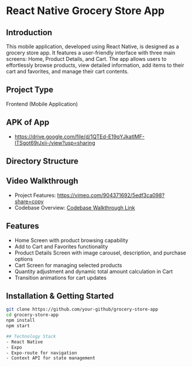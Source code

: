 # React Native Grocery Store App

## Introduction
This mobile application, developed using React Native, is designed as a grocery store app. It features a user-friendly interface with three main screens: Home, Product Details, and Cart. The app allows users to effortlessly browse products, view detailed information, add items to their cart and favorites, and manage their cart contents.

## Project Type
Frontend (Mobile Application)

## APK of App
- https://drive.google.com/file/d/1QTEd-E19qYJkatlMF-lTSgot69rJxii-/view?usp=sharing

## Directory Structure




## Video Walkthrough
- Project Features: https://vimeo.com/904371692/5edf3ca098?share=copy
- Codebase Overview: [Codebase Walkthrough Link](#)

## Features
- Home Screen with product browsing capability
- Add to Cart and Favorites functionality
- Product Details Screen with image carousel, description, and purchase options
- Cart Screen for managing selected products
- Quantity adjustment and dynamic total amount calculation in Cart
- Transition animations for cart updates

## Installation & Getting Started
```bash
git clone https://github.com/your-github/grocery-store-app
cd grocery-store-app
npm install
npm start

## Technology Stack
- React Native
- Expo
- Expo-route for navigation
- Context API for state management


